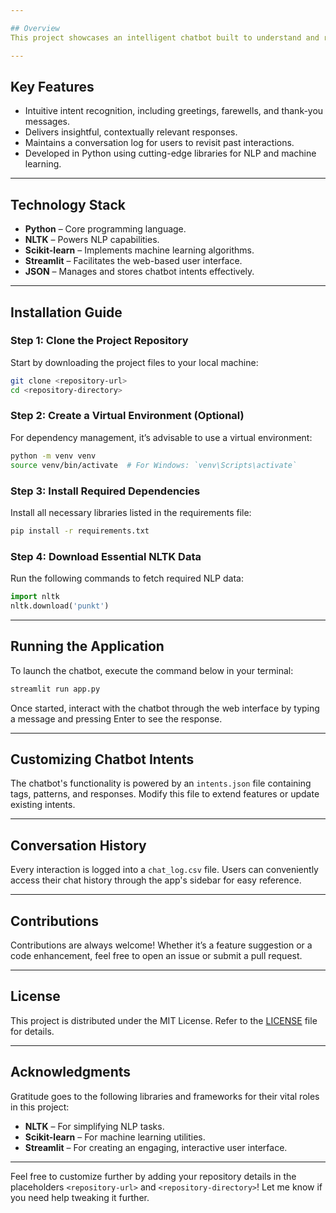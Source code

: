 ```yaml
---

## Overview  
This project showcases an intelligent chatbot built to understand and respond to user input through Natural Language Processing (NLP). By recognizing user intents, the chatbot delivers precise and context-aware replies based on predefined patterns and responses. It incorporates advanced tools like `nltk` for NLP, `scikit-learn` for machine learning, and `streamlit` to offer a seamless web interface.

---
```


## Key Features  
- Intuitive intent recognition, including greetings, farewells, and thank-you messages.  
- Delivers insightful, contextually relevant responses.  
- Maintains a conversation log for users to revisit past interactions.  
- Developed in Python using cutting-edge libraries for NLP and machine learning.  

---

## Technology Stack  
- **Python** – Core programming language.  
- **NLTK** – Powers NLP capabilities.  
- **Scikit-learn** – Implements machine learning algorithms.  
- **Streamlit** – Facilitates the web-based user interface.  
- **JSON** – Manages and stores chatbot intents effectively.  

---

## Installation Guide  

### Step 1: Clone the Project Repository  
Start by downloading the project files to your local machine:  
```bash  
git clone <repository-url>  
cd <repository-directory>  
```  

### Step 2: Create a Virtual Environment (Optional)  
For dependency management, it’s advisable to use a virtual environment:  
```bash  
python -m venv venv  
source venv/bin/activate  # For Windows: `venv\Scripts\activate`  
```  

### Step 3: Install Required Dependencies  
Install all necessary libraries listed in the requirements file:  
```bash  
pip install -r requirements.txt  
```  

### Step 4: Download Essential NLTK Data  
Run the following commands to fetch required NLP data:  
```python  
import nltk  
nltk.download('punkt')  
```  

---

## Running the Application  
To launch the chatbot, execute the command below in your terminal:  
```bash  
streamlit run app.py  
```  
Once started, interact with the chatbot through the web interface by typing a message and pressing Enter to see the response.  

---

## Customizing Chatbot Intents  
The chatbot's functionality is powered by an `intents.json` file containing tags, patterns, and responses. Modify this file to extend features or update existing intents.  

---

## Conversation History  
Every interaction is logged into a `chat_log.csv` file. Users can conveniently access their chat history through the app's sidebar for easy reference.  

---

## Contributions  
Contributions are always welcome! Whether it’s a feature suggestion or a code enhancement, feel free to open an issue or submit a pull request.  

---

## License  
This project is distributed under the MIT License. Refer to the [LICENSE](LICENSE) file for details.  

---

## Acknowledgments  
Gratitude goes to the following libraries and frameworks for their vital roles in this project:  
- **NLTK** – For simplifying NLP tasks.  
- **Scikit-learn** – For machine learning utilities.  
- **Streamlit** – For creating an engaging, interactive user interface.  

---

Feel free to customize further by adding your repository details in the placeholders `<repository-url>` and `<repository-directory>`! Let me know if you need help tweaking it further.
